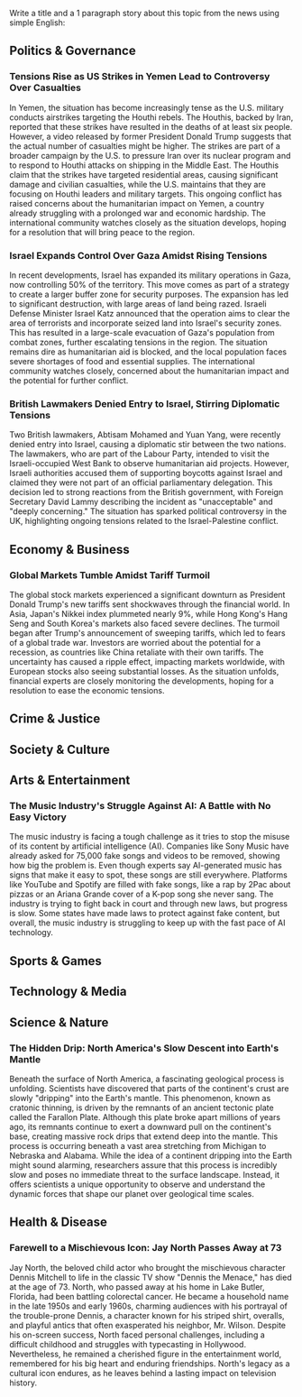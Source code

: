Write a title and a 1 paragraph story about this topic from the news using simple English:

## Politics & Governance

### Tensions Rise as US Strikes in Yemen Lead to Controversy Over Casualties

In Yemen, the situation has become increasingly tense as the U.S. military conducts airstrikes targeting the Houthi rebels. The Houthis, backed by Iran, reported that these strikes have resulted in the deaths of at least six people. However, a video released by former President Donald Trump suggests that the actual number of casualties might be higher. The strikes are part of a broader campaign by the U.S. to pressure Iran over its nuclear program and to respond to Houthi attacks on shipping in the Middle East. The Houthis claim that the strikes have targeted residential areas, causing significant damage and civilian casualties, while the U.S. maintains that they are focusing on Houthi leaders and military targets. This ongoing conflict has raised concerns about the humanitarian impact on Yemen, a country already struggling with a prolonged war and economic hardship. The international community watches closely as the situation develops, hoping for a resolution that will bring peace to the region.

### Israel Expands Control Over Gaza Amidst Rising Tensions

In recent developments, Israel has expanded its military operations in Gaza, now controlling 50% of the territory. This move comes as part of a strategy to create a larger buffer zone for security purposes. The expansion has led to significant destruction, with large areas of land being razed. Israeli Defense Minister Israel Katz announced that the operation aims to clear the area of terrorists and incorporate seized land into Israel's security zones. This has resulted in a large-scale evacuation of Gaza's population from combat zones, further escalating tensions in the region. The situation remains dire as humanitarian aid is blocked, and the local population faces severe shortages of food and essential supplies. The international community watches closely, concerned about the humanitarian impact and the potential for further conflict.

### British Lawmakers Denied Entry to Israel, Stirring Diplomatic Tensions

Two British lawmakers, Abtisam Mohamed and Yuan Yang, were recently denied entry into Israel, causing a diplomatic stir between the two nations. The lawmakers, who are part of the Labour Party, intended to visit the Israeli-occupied West Bank to observe humanitarian aid projects. However, Israeli authorities accused them of supporting boycotts against Israel and claimed they were not part of an official parliamentary delegation. This decision led to strong reactions from the British government, with Foreign Secretary David Lammy describing the incident as "unacceptable" and "deeply concerning." The situation has sparked political controversy in the UK, highlighting ongoing tensions related to the Israel-Palestine conflict.

## Economy & Business

### Global Markets Tumble Amidst Tariff Turmoil

The global stock markets experienced a significant downturn as President Donald Trump's new tariffs sent shockwaves through the financial world. In Asia, Japan's Nikkei index plummeted nearly 9%, while Hong Kong's Hang Seng and South Korea's markets also faced severe declines. The turmoil began after Trump's announcement of sweeping tariffs, which led to fears of a global trade war. Investors are worried about the potential for a recession, as countries like China retaliate with their own tariffs. The uncertainty has caused a ripple effect, impacting markets worldwide, with European stocks also seeing substantial losses. As the situation unfolds, financial experts are closely monitoring the developments, hoping for a resolution to ease the economic tensions.

## Crime & Justice

## Society & Culture

## Arts & Entertainment

### The Music Industry's Struggle Against AI: A Battle with No Easy Victory

The music industry is facing a tough challenge as it tries to stop the misuse of its content by artificial intelligence (AI). Companies like Sony Music have already asked for 75,000 fake songs and videos to be removed, showing how big the problem is. Even though experts say AI-generated music has signs that make it easy to spot, these songs are still everywhere. Platforms like YouTube and Spotify are filled with fake songs, like a rap by 2Pac about pizzas or an Ariana Grande cover of a K-pop song she never sang. The industry is trying to fight back in court and through new laws, but progress is slow. Some states have made laws to protect against fake content, but overall, the music industry is struggling to keep up with the fast pace of AI technology.

## Sports & Games

## Technology & Media

## Science & Nature

### The Hidden Drip: North America's Slow Descent into Earth's Mantle

Beneath the surface of North America, a fascinating geological process is unfolding. Scientists have discovered that parts of the continent's crust are slowly "dripping" into the Earth's mantle. This phenomenon, known as cratonic thinning, is driven by the remnants of an ancient tectonic plate called the Farallon Plate. Although this plate broke apart millions of years ago, its remnants continue to exert a downward pull on the continent's base, creating massive rock drips that extend deep into the mantle. This process is occurring beneath a vast area stretching from Michigan to Nebraska and Alabama. While the idea of a continent dripping into the Earth might sound alarming, researchers assure that this process is incredibly slow and poses no immediate threat to the surface landscape. Instead, it offers scientists a unique opportunity to observe and understand the dynamic forces that shape our planet over geological time scales.

## Health & Disease

### Farewell to a Mischievous Icon: Jay North Passes Away at 73

Jay North, the beloved child actor who brought the mischievous character Dennis Mitchell to life in the classic TV show "Dennis the Menace," has died at the age of 73. North, who passed away at his home in Lake Butler, Florida, had been battling colorectal cancer. He became a household name in the late 1950s and early 1960s, charming audiences with his portrayal of the trouble-prone Dennis, a character known for his striped shirt, overalls, and playful antics that often exasperated his neighbor, Mr. Wilson. Despite his on-screen success, North faced personal challenges, including a difficult childhood and struggles with typecasting in Hollywood. Nevertheless, he remained a cherished figure in the entertainment world, remembered for his big heart and enduring friendships. North's legacy as a cultural icon endures, as he leaves behind a lasting impact on television history.
